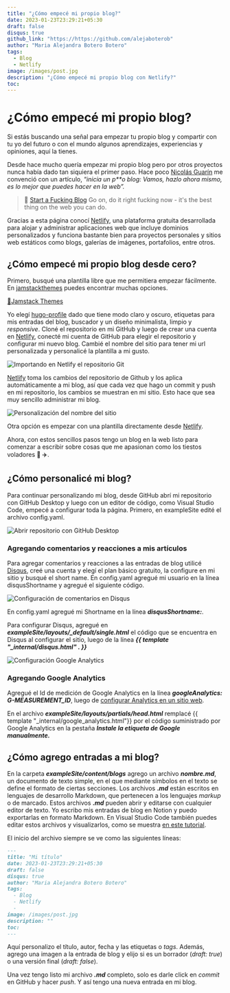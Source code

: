 ```yaml
---
title: "¿Cómo empecé mi propio blog?"
date: 2023-01-23T23:29:21+05:30
draft: false
disqus: true
github_link: "https://https://github.com/alejaboterob"
author: "Maria Alejandra Botero Botero"
tags:
  - Blog
  - Netlify
image: /images/post.jpg
description: "¿Cómo empecé mi propio blog con Netlify?"
toc:
---
```


# ¿Cómo empecé mi propio blog?

Si estás buscando una señal para empezar tu propio blog y compartir con tu yo del futuro o con el mundo algunos aprendizajes, experiencias y opiniones, aquí la tienes. 

Desde hace mucho quería empezar mi propio blog pero por otros proyectos nunca había dado tan siquiera el primer paso. Hace poco [Nicolás Guarín](https://nicoguaro.github.io/pages/about/) me convenció con un artículo,  “*inicia un p**o blog: Vamos, hazlo ahora mismo, es lo mejor que puedes hacer en la web”.*

>🔗 [Start a Fucking Blog](https://startafuckingblog.com)
>Go on, do it right fucking now - it's the best thing on the web you can do.


Gracias a esta página conocí [Netlify](https://netlify.com/), una plataforma gratuita desarrollada para alojar y administrar aplicaciones web que incluye dominios personalizados y funciona bastante bien para proyectos personales y sitios web estáticos como blogs, galerías de imágenes, portafolios, entre otros.

## ¿Cómo empecé mi propio blog desde cero?

 
Primero, busqué una plantilla libre que me permitiera empezar fácilmente. En [jamstackthemes](https://jamstackthemes.dev/) puedes encontrar muchas opciones.

[🔗Jamstack Themes](https://jamstackthemes.dev/)

Yo elegí [hugo-profile](https://hugo-profile.netlify.app/) dado que tiene modo claro y oscuro, etiquetas para mis entradas del blog, buscador y un diseño minimalista, limpio y *responsive*. Cloné el repositorio en mi GitHub y luego de crear una cuenta en [Netlify](https://netlify.com/), conecté mi cuenta de GitHub para elegir el repositorio y configurar mi nuevo blog. Cambié el nombre del sitio para tener mi url personalizada y personalicé la plantilla a mi gusto.

<img src="https://res.cloudinary.com/drmismgwi/image/fetch/v1675961672/https://master--tiestosvoladores.netlify.app/blogs/images/Untitled.png" title="Importando en Netlify el repositorio Git" style="max-width:100%" >


[Netlify](https://netlify.com/) toma los cambios del repositorio de Github y los aplica automáticamente a mi blog, así que cada vez que hago un commit y push en mi repositorio, los cambios se muestran en mi sitio. Esto hace que sea muy sencillo administrar mi blog.

<img src="https://res.cloudinary.com/drmismgwi/image/fetch/v1675961672/https://master--tiestosvoladores.netlify.app/blogs/images/Untitled%25201.png" title="Personalización del nombre del sitio" style="max-width:100%" >

Otra opción es empezar con una plantilla directamente desde [Netlify](https://netlify.com/). 

Ahora, con estos sencillos pasos tengo un blog en la web listo para comenzar a escribir sobre cosas que me apasionan como los tiestos voladores 🚀 ✈️.

## ¿Cómo personalicé mi blog?

Para continuar personalizando mi blog, desde GitHub abrí mi repositorio con GitHub Desktop y luego con un editor de código, como Visual Studio Code, empecé a configurar toda la página. Primero, en exampleSite edité el archivo config.yaml. 

<img src="https://res.cloudinary.com/drmismgwi/image/fetch/v1675961672/https://master--tiestosvoladores.netlify.app/blogs/images/Untitled%25202.png" title="Abrir repositorio con GitHub Desktop" style="max-width:100%" >

### Agregando comentarios y reacciones a mis artículos

Para agregar comentarios y reacciones a las entradas de blog utilicé [Disqus](https://disqus.com/), creé una cuenta y elegí el plan básico gratuito,  la configure en mi sitio y busqué el short name. En config.yaml agregué mi usuario en la línea disqusShortname y agregué el siguiente código.

<img src="https://res.cloudinary.com/drmismgwi/image/fetch/v1675961672/https://master--tiestosvoladores.netlify.app/blogs/images/Untitled%25203.png" title="Configuración de comentarios en Disqus" style="max-width:100%" >

En config.yaml agregué mi Shortname en la línea ***disqusShortname:***.

Para configurar Disqus, agregué  en ***exampleSite/layouts/_default/single.html*** el código que se encuentra en Disqus al configurar el sitio,  luego de la línea  ***{{ template "_internal/disqus.html" . }}*** 

<img src="https://res.cloudinary.com/drmismgwi/image/fetch/v1675961672/https://master--tiestosvoladores.netlify.app/blogs/images/Untitled%25204.png" title="Configuración Google Analytics" style="max-width:100%" >

### Agregando Google Analytics

Agregué el Id de medición de Google Analytics en la línea ***googleAnalytics: G-MEASUREMENT_ID***, luego de [configurar Analytics en un sitio web](https://support.google.com/analytics/answer/9304153?hl=es/&visit_id=638100275137119050-2188285274&rd=1).

En el archivo ***exampleSite/layouts/partials/head.html*** remplacé  {{ template "_internal/google_analytics.html"}} por el código suministrado por Google Analytics en la pestaña ***Instale la etiqueta de Google manualmente.*** 


## ¿Cómo agrego entradas a mi blog?

En la carpeta ***exampleSite/content/blogs*** agrego un archivo ***nombre.md***, un documento de texto simple, en el que mediante símbolos en el texto se define el formato de ciertas secciones. Los archivos **.*md*** están escritos en lenguajes de desarrollo Markdown, que pertenecen a los lenguajes *markup* o de marcado.  Estos archivos **.*md*** pueden abrir y editarse con cualquier editor de texto. Yo escribo mis entradas de blog en Notion y puedo exportarlas en formato Markdown. En Visual Studio Code también puedes editar estos archivos y visualizarlos, como se muestra [en este tutorial](https://medium.com/@felixmoreno_26363/c%C3%B3mo-previsualizar-cambios-en-tu-archivo-markdown-4e4c4419c7d7).  

El inicio del archivo siempre se ve como las siguientes líneas:

```markdown
---
title: "Mi título"
date: 2023-01-23T23:29:21+05:30
draft: false 
disqus: true
author: "Maria Alejandra Botero Botero"
tags:
  - Blog
  - Netlify
  - 
image: /images/post.jpg
description: ""
toc:
---
```

Aquí personalizo el título, autor, fecha y las etiquetas o *tags*. Además, agrego una imagen a la entrada de blog y elijo si es un borrador (*draft: true*) o una versión final (*draft: false*).

Una vez tengo listo mi archivo ***.md*** completo, solo es darle click en *commit* en GitHub y hacer *push*. Y así tengo una nueva entrada en mi blog.